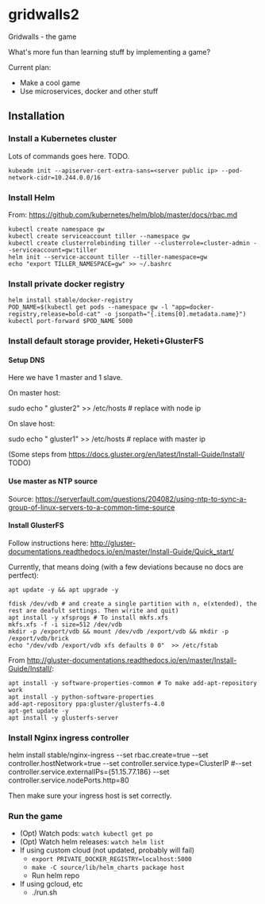 # gridwalls2
Gridwalls - the game

What's more fun than learning stuff by implementing a game?

Current plan:
- Make a cool game
- Use microservices, docker and other stuff

## Installation

### Install a Kubernetes cluster

Lots of commands goes here. TODO.

`kubeadm init --apiserver-cert-extra-sans=<server public ip> --pod-network-cidr=10.244.0.0/16`

### Install Helm

From: https://github.com/kubernetes/helm/blob/master/docs/rbac.md

```
kubectl create namespace gw
kubectl create serviceaccount tiller --namespace gw
kubectl create clusterrolebinding tiller --clusterrole=cluster-admin --serviceaccount=gw:tiller
helm init --service-account tiller --tiller-namespace=gw
echo "export TILLER_NAMESPACE=gw" >> ~/.bashrc
```

### Install private docker registry

```
helm install stable/docker-registry
POD_NAME=$(kubectl get pods --namespace gw -l "app=docker-registry,release=bold-cat" -o jsonpath="{.items[0].metadata.name}")
kubectl port-forward $POD_NAME 5000
```

### Install default storage provider, Heketi+GlusterFS

#### Setup DNS

Here we have 1 master and 1 slave.

On master host:

sudo echo "<node ip> gluster2" >> /etc/hosts # replace with node ip

On slave host:

sudo echo "<master ip> gluster1" >> /etc/hosts # replace with master ip

(Some steps from https://docs.gluster.org/en/latest/Install-Guide/Install/ TODO)

#### Use master as NTP source

Source: https://serverfault.com/questions/204082/using-ntp-to-sync-a-group-of-linux-servers-to-a-common-time-source



#### Install GlusterFS

Follow instructions here: http://gluster-documentations.readthedocs.io/en/master/Install-Guide/Quick_start/

Currently, that means doing (with a few deviations because no docs are pertfect):
```
apt update -y && apt upgrade -y

fdisk /dev/vdb # and create a single partition with n, e(xtended), the rest are deafult settings. Then w(rite and quit)
apt install -y xfsprogs # To install mkfs.xfs
mkfs.xfs -f -i size=512 /dev/vdb
mkdir -p /export/vdb && mount /dev/vdb /export/vdb && mkdir -p /export/vdb/brick
echo "/dev/vdb /export/vdb xfs defaults 0 0"  >> /etc/fstab
```

From http://gluster-documentations.readthedocs.io/en/master/Install-Guide/Install/:

```
apt install -y software-properties-common # To make add-apt-repository work
apt install -y python-software-properties
add-apt-repository ppa:gluster/glusterfs-4.0
apt-get update -y
apt install -y glusterfs-server
```


### Install Nginx ingress controller

helm install stable/nginx-ingress --set rbac.create=true --set controller.hostNetwork=true --set controller.service.type=ClusterIP #--set controller.service.externalIPs={51.15.77.186} --set controller.service.nodePorts.http=80

Then make sure your ingress host is set correctly.

### Run the game

* (Opt) Watch pods: `watch kubectl get po`
* (Opt) Watch helm releases: `watch helm list`
* If using custom cloud (not updated, probably will fail)
  * `export PRIVATE_DOCKER_REGISTRY=localhost:5000`
  * `make -C source/lib/helm_charts package host`
  * Run helm repo
* If using gcloud, etc
  * ./run.sh

